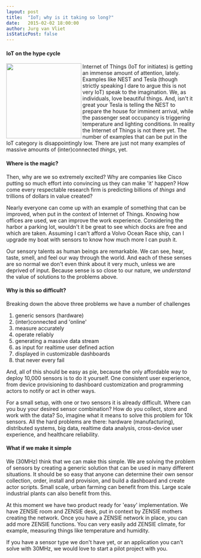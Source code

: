 ```yaml
---
layout: post
title:  "IoT; why is it taking so long?"
date:   2015-02-02 18:00:00
author: Jurg van Vliet
isStaticPost: false
---
```


#### IoT on the hype cycle
<img width="200" height="auto" align="left" src="http://cdn.teslarati.com/wp-content/uploads/2014/04/fob-with-notes.jpg"> Internet of Things (IoT for initiates) is getting an immense amount of attention, lately. Examples like NEST and Tesla (though strictly speaking I dare to argue this is not very IoT) speak to the imagination. We, as individuals, love beautiful things. And, isn't it great your Tesla is telling the NEST to prepare the house for imminent arrival, while the passenger seat occupancy is triggering temperature and lighting conditions. In reality the Internet of Things is not there yet. The number of examples that can be put in the IoT category is disappointingly low. There are just not many examples of massive amounts of (inter)connected *things*, yet.

#### Where is the magic?
Then, why are we so extremely excited? Why are companies like Cisco putting so much effort into convincing us they can make 'it' happen? How come every respectable research firm is predicting billions of *things* and trillions of dollars in value created?

Nearly everyone can come up with an example of something that can be improved, when put in the context of Internet of Things. Knowing how offices are used, we can improve the work experience. Considering the harbor a parking lot, wouldn't it be great to see which docks are free and which are taken. Assuming I can't afford a Volvo Ocean Race ship, can I upgrade my boat with sensors to know how much more I can push it.

Our sensory talents as human beings are remarkable. We can see, hear, taste, smell, and feel our way through the world. And each of these senses are so normal we don't even think about it very much, unless we are deprived of input. Because sense is so close to our nature, we *understand* the value of solutions to the problems above.

#### Why is this so difficult?
Breaking down the above three problems we have a number of challenges

1. generic sensors (hardware)
2. (inter)connected and 'online'
3. measure accurately
4. operate reliably
5. generating a massive data stream
6. as input for realtime user defined action
7. displayed in customizable dashboards
8. that never every fail

And, all of this should be easy as pie, because the only affordable way to deploy 10,000 sensors is to do it yourself. One consistent user experience, from device provisioning to dashboard customization and programming actors to notify or act in other ways.

For a small setup, with one or two sensors it is already difficult. Where can you buy your desired sensor combination? How do you collect, store and work with the data? So, imagine what it means to solve this problem for 10k sensors. All the hard problems are there: hardware (manufacturing), distributed systems, big data, realtime data analysis, cross-device user experience, and healthcare reliability.

#### What if we make it simple
We (30MHz) think that we can make this simple. We are solving the problem of sensors by creating a generic solution that can be used in many different situations. It should be so easy that anyone can determine their own sensor collection, order, install and provision, and build a dashboard and create actor scripts. Small scale, urban farming can benefit from this. Large scale industrial plants can also benefit from this.

At this moment we have two product ready for 'easy' implementation. We have ZENSIE room and ZENSIE desk, put in context by ZENSIE mothers creating the network. Once you have a ZENSIE network in place, you can add more ZENSIE functions. You can very easily add ZENSIE climate, for example, measuring things like temperature and humidity.

If you have a sensor type we don't have yet, or an application you can't solve with 30MHz, we would love to start a pilot project with you.
